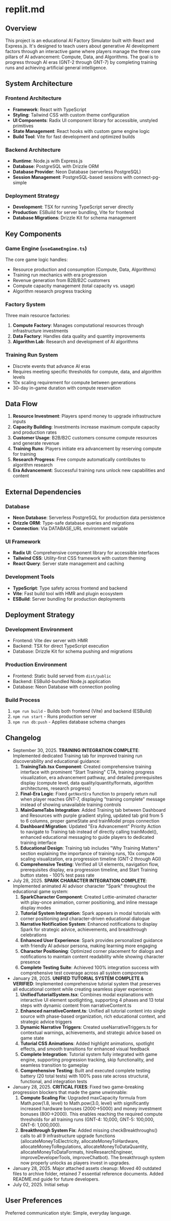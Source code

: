 # replit.md

## Overview

This project is an educational AI Factory Simulator built with React and Express.js. It's designed to teach users about generative AI development factors through an interactive game where players manage the three core pillars of AI advancement: Compute, Data, and Algorithms. The goal is to progress through AI eras (GNT-2 through GNT-7) by completing training runs and achieving artificial general intelligence.

## System Architecture

### Frontend Architecture
- **Framework**: React with TypeScript
- **Styling**: Tailwind CSS with custom theme configuration
- **UI Components**: Radix UI component library for accessible, unstyled primitives
- **State Management**: React hooks with custom game engine logic
- **Build Tool**: Vite for fast development and optimized builds

### Backend Architecture
- **Runtime**: Node.js with Express.js
- **Database**: PostgreSQL with Drizzle ORM
- **Database Provider**: Neon Database (serverless PostgreSQL)
- **Session Management**: PostgreSQL-based sessions with connect-pg-simple

### Deployment Strategy
- **Development**: TSX for running TypeScript server directly
- **Production**: ESBuild for server bundling, Vite for frontend
- **Database Migrations**: Drizzle Kit for schema management

## Key Components

### Game Engine (`useGameEngine.ts`)
The core game logic handles:
- Resource production and consumption (Compute, Data, Algorithms)
- Training run mechanics with era progression
- Revenue generation from B2B/B2C customers
- Compute capacity management (total capacity vs. usage)
- Algorithm research progress tracking

### Factory System
Three main resource factories:
1. **Compute Factory**: Manages computational resources through infrastructure investments
2. **Data Factory**: Handles data quality and quantity improvements
3. **Algorithm Lab**: Research and development of AI algorithms

### Training Run System
- Discrete events that advance AI eras
- Requires meeting specific thresholds for compute, data, and algorithm levels
- 10x scaling requirement for compute between generations
- 30-day in-game duration with compute reservation

## Data Flow

1. **Resource Investment**: Players spend money to upgrade infrastructure inputs
2. **Capacity Building**: Investments increase maximum compute capacity and production rates
3. **Customer Usage**: B2B/B2C customers consume compute resources and generate revenue
4. **Training Runs**: Players initiate era advancement by reserving compute for training
5. **Research Progress**: Free compute automatically contributes to algorithm research
6. **Era Advancement**: Successful training runs unlock new capabilities and content

## External Dependencies

### Database
- **Neon Database**: Serverless PostgreSQL for production data persistence
- **Drizzle ORM**: Type-safe database queries and migrations
- **Connection**: Via DATABASE_URL environment variable

### UI Framework
- **Radix UI**: Comprehensive component library for accessible interfaces
- **Tailwind CSS**: Utility-first CSS framework with custom theming
- **React Query**: Server state management and caching

### Development Tools
- **TypeScript**: Type safety across frontend and backend
- **Vite**: Fast build tool with HMR and plugin ecosystem
- **ESBuild**: Server bundling for production deployments

## Deployment Strategy

### Development Environment
- Frontend: Vite dev server with HMR
- Backend: TSX for direct TypeScript execution
- Database: Drizzle Kit for schema pushing and migrations

### Production Environment
- Frontend: Static build served from `dist/public`
- Backend: ESBuild-bundled Node.js application
- Database: Neon Database with connection pooling

### Build Process
1. `npm run build` - Builds both frontend (Vite) and backend (ESBuild)
2. `npm run start` - Runs production server
3. `npm run db:push` - Applies database schema changes

## Changelog

- September 30, 2025. **TRAINING INTEGRATION COMPLETE**: Implemented dedicated Training tab for improved training run discoverability and educational guidance:
  1. **TrainingTab.tsx Component**: Created comprehensive training interface with prominent "Start Training" CTA, training progress visualization, era advancement pathway, and detailed prerequisites display (compute level, data quality/quantity/formats, algorithm architectures, research progress)
  2. **Final-Era Logic**: Fixed `getNextEra` function to properly return null when player reaches GNT-7, displaying "training complete" message instead of showing unavailable training controls
  3. **MainGameTabs Integration**: Added Training tab between Dashboard and Resources with purple gradient styling, updated tab grid from 5 to 6 columns, proper gameState and trainModel props connection
  4. **Dashboard Migration**: Updated "Era Advancement" Priority Action to navigate to Training tab instead of directly calling trainModel(), enhanced educational messaging to guide players to dedicated training interface
  5. **Educational Design**: Training tab includes "Why Training Matters" section explaining the importance of training runs, 10x compute scaling visualization, era progression timeline (GNT-2 through AGI)
  6. **Comprehensive Testing**: Verified all UI elements, navigation flow, prerequisites display, era progression timeline, and Start Training button states - 100% test pass rate
- July 28, 2025. **SPARK CHARACTER INTEGRATION COMPLETE**: Implemented animated AI advisor character "Spark" throughout the educational game system:
  1. **SparkCharacter Component**: Created Lottie-animated character with play-once animation, corner positioning, and inline message display modes
  2. **Tutorial System Integration**: Spark appears in modal tutorials with corner positioning and character-driven educational dialogue
  3. **Narrative Notification System**: Enhanced notifications to display Spark for strategic advice, achievements, and breakthrough celebrations
  4. **Enhanced User Experience**: Spark provides personalized guidance with friendly AI advisor persona, making learning more engaging
  5. **Character Positioning**: Optimized corner placement for dialogs and notifications to maintain content readability while showing character presence
  6. **Complete Testing Suite**: Achieved 100% integration success with comprehensive test coverage across all system components
- January 28, 2025. **UNIFIED TUTORIAL SYSTEM COMPLETE & VERIFIED**: Implemented comprehensive tutorial system that preserves all educational content while creating seamless player experience:
  1. **UnifiedTutorialSystem.tsx**: Combines modal explanations with interactive UI element spotlighting, supporting 4 phases and 13 total steps with dynamic content from narrativeContent.ts
  2. **Enhanced narrativeContent.ts**: Unified all tutorial content into single source with phase-based organization, rich educational context, and strategic advice triggers
  3. **Dynamic Narrative Triggers**: Created useNarrativeTriggers.ts for contextual warnings, achievements, and strategic advice based on game state
  4. **Tutorial CSS Animations**: Added highlight animations, spotlight effects, and smooth transitions for enhanced visual feedback
  5. **Complete Integration**: Tutorial system fully integrated with game engine, supporting progression tracking, skip functionality, and seamless transition to gameplay
  6. **Comprehensive Testing**: Built and executed complete testing battery (20 total tests) with 100% pass rate across structural, functional, and integration tests
- January 28, 2025. **CRITICAL FIXES**: Fixed two game-breaking progression blockers that made the game unwinnable:
  1. **Compute Scaling Fix**: Upgraded maxCapacity formula from Math.pow(1.8, level) to Math.pow(3.0, level) with significantly increased hardware bonuses (2000→5000) and money investment bonuses (800→2000). This enables reaching the required compute thresholds for all training runs (GNT-4: 10,000, GNT-5: 100,000, GNT-6: 1,000,000).
  2. **Breakthrough System Fix**: Added missing checkBreakthroughs() calls to all 9 infrastructure upgrade functions (allocateMoneyToElectricity, allocateMoneyToHardware, allocateMoneyToRegulations, allocateMoneyToDataQuantity, allocateMoneyToDataFormats, hireResearchEngineer, improveDeveloperTools, improveChatbot). The breakthrough system now properly unlocks as players invest in upgrades.
- January 28, 2025. Major attached assets cleanup: Moved 40 outdated files to archive folder, retained 7 essential reference documents. Added README.md guide for future developers.
- July 02, 2025. Initial setup

## User Preferences

Preferred communication style: Simple, everyday language.